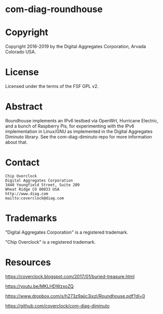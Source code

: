 # com-diag-roundhouse

# Copyright

Copyright 2016-2019 by the Digital Aggregates Corporation, Arvada Colorado USA.

# License

Licensed under the terms of the FSF GPL v2.

# Abstract

Roundhouse implements an IPv6 testbed  via OpenWrt, Hurricane
Electric, and a bunch of Raspberry Pis, for experimenting with the IPv6
implementation in Linux/GNU as implemented in the Digital Aggregates
Diminuto library. See the com-diag-diminuto repo for more information
about that.

# Contact

    Chip Overclock
    Digital Aggregates Corporation
    3440 Youngfield Street, Suite 209
    Wheat Ridge CO 80033 USA
    http://www.diag.com
    mailto:coverclock@diag.com

# Trademarks

"Digital Aggregates Corporation" is a registered trademark.

"Chip Overclock" is a registered trademark.

# Resources

<https://coverclock.blogspot.com/2017/01/buried-treasure.html>

<https://youtu.be/MKLHDWzxoZQ>

<https://www.dropbox.com/s/h273z9ajjc3jxzl/Roundhouse.pdf?dl=0>

<https://github.com/coverclock/com-diag-diminuto>

